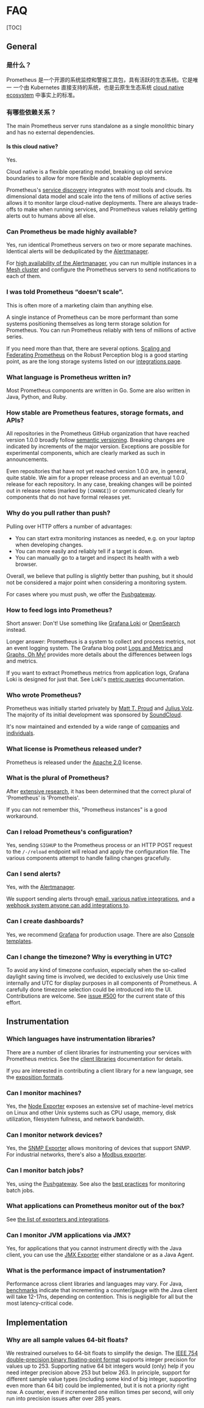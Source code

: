 # FAQ

[TOC]

## General

### 是什么？

Prometheus 是一个开源的系统监控和警报工具包，具有活跃的生态系统。它是唯一 一个由 Kubernetes 直接支持的系统，也是云原生生态系统 [cloud native ecosystem](https://landscape.cncf.io/) 中事实上的标准。

### 有哪些依赖关系？

The main Prometheus server runs standalone as a single monolithic binary and has no external dependencies.

#### Is this cloud native?

Yes.

Cloud native is a flexible operating model, breaking up old service  boundaries to allow for more flexible and scalable deployments.

Prometheus's [service discovery](https://prometheus.io/docs/prometheus/latest/configuration/configuration/) integrates with most tools and clouds. Its dimensional data model and  scale into the tens of millions of active series allows it to monitor  large cloud-native deployments. There are always trade-offs to make when running services, and  Prometheus values reliably getting alerts out to humans above all else.

### Can Prometheus be made highly available?

Yes, run identical Prometheus servers on two or more separate machines. Identical alerts will be deduplicated by the [Alertmanager](https://github.com/prometheus/alertmanager).

For [high availability of the Alertmanager](https://github.com/prometheus/alertmanager#high-availability), you can run multiple instances in a [Mesh cluster](https://github.com/weaveworks/mesh) and configure the Prometheus servers to send notifications to each of them.

### I was told Prometheus “doesn't scale”.

This is often more of a marketing claim than anything else.

A single instance of Prometheus can be more performant than some  systems positioning themselves as long term storage solution for  Prometheus. You can run Prometheus reliably with tens of millions of active series.

If you need more than that, there are several options. [Scaling and Federating Prometheus](https://www.robustperception.io/scaling-and-federating-prometheus/) on the Robust Perception blog is a good starting point, as are the long storage systems listed on our [integrations page](https://prometheus.io/docs/operating/integrations/#remote-endpoints-and-storage).

### What language is Prometheus written in?

Most Prometheus components are written in Go. Some are also written in Java, Python, and Ruby.

### How stable are Prometheus features, storage formats, and APIs?

All repositories in the Prometheus GitHub organization that have reached version 1.0.0 broadly follow [semantic versioning](http://semver.org/). Breaking changes are indicated by increments of the major version. Exceptions are possible for experimental components, which are clearly marked as such in announcements.

Even repositories that have not yet reached version 1.0.0 are, in general, quite stable. We aim for a proper release process and an eventual 1.0.0 release for each repository. In any case, breaking changes will be pointed out in release notes (marked by `[CHANGE]`) or communicated clearly for components that do not have formal releases yet.

### Why do you pull rather than push?

Pulling over HTTP offers a number of advantages:

- You can start extra monitoring instances as needed, e.g. on your laptop when developing changes.
- You can more easily and reliably tell if a target is down.
- You can manually go to a target and inspect its health with a web browser.

Overall, we believe that pulling is slightly better than pushing, but it should not be considered a major point when considering a monitoring system.

For cases where you must push, we offer the [Pushgateway](https://prometheus.io/docs/instrumenting/pushing/).

### How to feed logs into Prometheus?

Short answer: Don't! Use something like [Grafana Loki](https://grafana.com/oss/loki/) or [OpenSearch](https://opensearch.org/) instead.

Longer answer: Prometheus is a system to collect and process metrics, not an event logging system. The Grafana blog post [Logs and Metrics and Graphs, Oh My!](https://grafana.com/blog/2016/01/05/logs-and-metrics-and-graphs-oh-my/) provides more details about the differences between logs and metrics.

If you want to extract Prometheus metrics from application logs, Grafana Loki is designed for just that. See Loki's [metric queries](https://grafana.com/docs/loki/latest/logql/metric_queries/) documentation.

### Who wrote Prometheus?

Prometheus was initially started privately by [Matt T. Proud](http://www.matttproud.com) and [Julius Volz](http://juliusv.com). The majority of its initial development was sponsored by [SoundCloud](https://soundcloud.com).

It's now maintained and extended by a wide range of [companies](https://prometheus.devstats.cncf.io/d/5/companies-table?orgId=1) and [individuals](https://prometheus.io/governance).

### What license is Prometheus released under?

Prometheus is released under the [Apache 2.0](https://github.com/prometheus/prometheus/blob/main/LICENSE) license.

### What is the plural of Prometheus?

After [extensive research](https://youtu.be/B_CDeYrqxjQ), it has been determined that the correct plural of 'Prometheus' is 'Prometheis'.

If you can not remember this, "Prometheus instances" is a good workaround.

### Can I reload Prometheus's configuration?

Yes, sending `SIGHUP` to the Prometheus process or an HTTP POST request to the `/-/reload` endpoint will reload and apply the configuration file. The various components attempt to handle failing changes gracefully.

### Can I send alerts?

Yes, with the [Alertmanager](https://github.com/prometheus/alertmanager).

We support sending alerts through [email, various native integrations](https://prometheus.io/docs/alerting/latest/configuration/), and a [webhook system anyone can add integrations to](https://prometheus.io/docs/operating/integrations/#alertmanager-webhook-receiver).

### Can I create dashboards?

Yes, we recommend [Grafana](https://prometheus.io/docs/visualization/grafana/) for production usage. There are also [Console templates](https://prometheus.io/docs/visualization/consoles/).

### Can I change the timezone? Why is everything in UTC?

To avoid any kind of timezone confusion, especially when the so-called daylight saving time is involved, we decided to exclusively use Unix time internally and UTC for display purposes in all components of Prometheus. A carefully done timezone selection could be introduced into the UI. Contributions are welcome. See [issue #500](https://github.com/prometheus/prometheus/issues/500) for the current state of this effort.

## Instrumentation

### Which languages have instrumentation libraries?

There are a number of client libraries for instrumenting your services with Prometheus metrics. See the [client libraries](https://prometheus.io/docs/instrumenting/clientlibs/) documentation for details.

If you are interested in contributing a client library for a new language, see the [exposition formats](https://prometheus.io/docs/instrumenting/exposition_formats/).

### Can I monitor machines?

Yes, the [Node Exporter](https://github.com/prometheus/node_exporter) exposes an extensive set of machine-level metrics on Linux and other Unix systems such as CPU usage, memory, disk utilization, filesystem fullness, and network bandwidth.

### Can I monitor network devices?

Yes, the [SNMP Exporter](https://github.com/prometheus/snmp_exporter) allows monitoring of devices that support SNMP. For industrial networks, there's also a [Modbus exporter](https://github.com/RichiH/modbus_exporter).

### Can I monitor batch jobs?

Yes, using the [Pushgateway](https://prometheus.io/docs/instrumenting/pushing/). See also the [best practices](https://prometheus.io/docs/practices/instrumentation/#batch-jobs) for monitoring batch jobs.

### What applications can Prometheus monitor out of the box?

See [the list of exporters and integrations](https://prometheus.io/docs/instrumenting/exporters/).

### Can I monitor JVM applications via JMX?

Yes, for applications that you cannot instrument directly with the Java client, you can use the [JMX Exporter](https://github.com/prometheus/jmx_exporter) either standalone or as a Java Agent.

### What is the performance impact of instrumentation?

Performance across client libraries and languages may vary. For Java, [benchmarks](https://github.com/prometheus/client_java/blob/master/benchmarks/README.md) indicate that incrementing a counter/gauge with the Java client will take 12-17ns, depending on contention. This is negligible for all but the most latency-critical code.

## Implementation

### Why are all sample values 64-bit floats?

We restrained ourselves to 64-bit floats to simplify the design. The [IEEE 754 double-precision binary floating-point format](https://en.wikipedia.org/wiki/Double-precision_floating-point_format) supports integer precision for values up to 253. Supporting native 64 bit integers would (only) help if you need integer precision above 253 but below 263. In principle, support for different sample value types (including some kind of big integer, supporting even more than 64 bit) could be implemented, but it is not a priority right now. A counter, even if incremented one million times per second, will only run into precision issues after over 285 years.